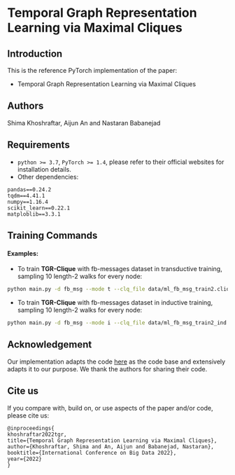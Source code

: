 # Temporal Graph Representation Learning via Maximal Cliques

## Introduction

This is the reference PyTorch implementation of the paper:
* Temporal Graph Representation Learning via Maximal Cliques


## Authors
Shima Khoshraftar, Aijun An and Nastaran Babanejad


## Requirements
* `python >= 3.7`, `PyTorch >= 1.4`, please refer to their official websites for installation details.
* Other dependencies:
```{bash}
pandas==0.24.2
tqdm==4.41.1
numpy==1.16.4
scikit_learn==0.22.1
matploblib==3.3.1
```



## Training Commands

#### Examples:

* To train **TGR-Clique** with fb-messages dataset in transductive training, sampling 10 length-2 walks for every node:
```bash
python main.py -d fb_msg --mode t --clq_file data/ml_fb_msg_train2.cliques --num_walk 10 --len_walk 2 
```

* To train **TGR-Clique** with fb-messages dataset in inductive training, sampling 10 length-2 walks for every node:

```bash
python main.py -d fb_msg --mode i --clq_file data/ml_fb_msg_train2_ind.cliques --num_walk 10 --len_walk 2 
```



## Acknowledgement
Our implementation adapts the code [here](https://snap.stanford.edu/caw/) as the code base and extensively adapts it to our purpose. We thank the authors for sharing their code.

## Cite us
If you compare with, build on, or use aspects of the paper and/or code, please cite us:
```text
@inproceedings{
khoshraftar2022tgr,
title={Temporal Graph Representation Learning via Maximal Cliques},
author={Khoshraftar, Shima and An, Aijun and Babanejad, Nastaran},
booktitle={International Conference on Big Data 2022},
year={2022}
}
```

